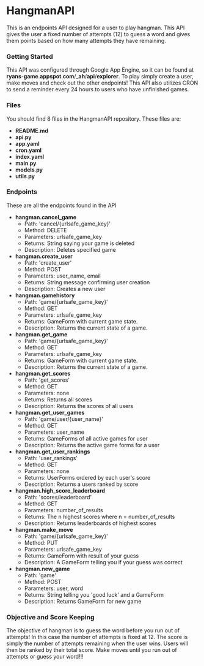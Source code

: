 # HangmanAPI

This is an endpoints API designed for a user to play hangman. This API gives the user a fixed number of attempts (12) to guess a word and gives them points based on how many attempts they have remaining.

### Getting Started

This API was configured through Google App Engine, so it can be found at **ryans**-**game**.**appspot**.**com**/_**ah**/**api**/**explorer**. To play simply create a user, make moves and check out the other endpoints! This API also utilizes CRON to send a reminder every 24 hours to users who have unfinished games.

### Files
 
You should find 8 files in the HangmanAPI repository. These files are:

* **README**.**md**
* **api**.**py**
* **app**.**yaml**
* **cron**.**yaml**
* **index**.**yaml**
* **main**.**py**
* **models**.**py**
* **utils**.**py**

### Endpoints

These are all the endpoints found in the API

* **hangman.cancel_game**
  * Path: 'cancel/{urlsafe_game_key}'
  * Method: DELETE
  * Parameters: urlsafe_game_key
  * Returns: String saying your game is deleted
  * Description: Deletes specified game
* **hangman.create_user**
  * Path: 'create_user'
  * Method: POST
  * Parameters: user_name, email
  * Returns: String message confirming user creation
  * Description: Creates a new user
* **hangman.gamehistory**
  * Path: 'game/{urlsafe_game_key}'
  * Method: GET
  * Parameters: urlsafe_game_key
  * Returns: GameForm with current game state.
  * Description: Returns the current state of a game.
* **hangman.get_game**
  * Path: 'game/{urlsafe_game_key}'
  * Method: GET
  * Parameters: urlsafe_game_key
  * Returns: GameForm with current game state.
  * Description: Returns the current state of a game.
* **hangman.get_scores**
  * Path: 'get_scores'
  * Method: GET
  * Parameters: none
  * Returns: Returns all scores
  * Description: Returns the scores of all users
* **hangman.get_user_games**
  * Path: 'game/user/{user_name}'
  * Method: GET
  * Parameters: user_name
  * Returns: GameForms of all active games for user
  * Description: Returns the active game forms for a user
* **hangman.get_user_rankings**
  * Path: 'user_rankings'
  * Method: GET
  * Parameters: none
  * Returns: UserForms ordered by each user's score
  * Description: Returns a users ranked by score
* **hangman.high_score_leaderboard**
  * Path: 'scores/leaderboard'
  * Method: GET
  * Parameters: number_of_results
  * Returns: The n highest scores where n = number_of_results
  * Description: Returns leaderboards of highest scores
* **hangman.make_move**
  * Path: 'game/{urlsafe_game_key}'
  * Method: PUT
  * Parameters: urlsafe_game_key
  * Returns: GameForm with result of your guess
  * Description: A GameForm telling you if your guess was correct 
* **hangman.new_game**
  * Path: 'game'
  * Method: POST
  * Parameters: user, word
  * Returns: String telling you 'good luck' and a GameForm
  * Description: Returns GameForm for new game

### Objective and Score Keeping

The objective of hangman is to guess the word before you run out of attempts! In this case the number of attempts is fixed at 12. The score is simply the number of attempts remaining when the user wins. Users will then be ranked by their total score. Make moves until you run out of attempts or guess your word!!!